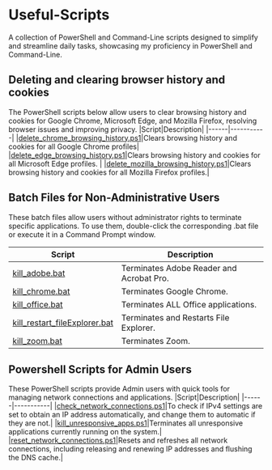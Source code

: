# Useful-Scripts
A collection of PowerShell and Command-Line scripts designed to simplify and streamline daily tasks, showcasing my proficiency in PowerShell and Command-Line.

## Deleting and clearing browser history and cookies
The PowerShell scripts below allow users to clear browsing history and cookies for Google Chrome, Microsoft Edge, and Mozilla Firefox, resolving browser issues and improving privacy.
|Script|Description|
|------|-----------|
|[delete_chrome_browsing_history.ps1](https://github.com/beepbomark/Useful-Scripts/blob/main/PowerShell%20Scripts/delete_chrome_browsing_history.ps1)|Clears browsing history and cookies for all Google Chrome profiles|
|[delete_edge_browsing_history.ps1](https://github.com/beepbomark/Useful-Scripts/blob/main/PowerShell%20Scripts/delete_edge_browsing_history.ps1)|Clears browsing history and cookies for all Microsoft Edge profiles.
|
|[delete_mozilla_browsing_history.ps1](https://github.com/beepbomark/Useful-Scripts/blob/main/PowerShell%20Scripts/delete_mozilla_browsing_history.ps1)|Clears browsing history and cookies for all Mozilla Firefox profiles.|

## Batch Files for Non-Administrative Users
These batch files allow users without administrator rights to terminate specific applications. To use them, double-click the corresponding .bat file or execute it in a Command Prompt window.

|Script|Description|
|------|-----------|
|[kill_adobe.bat](https://github.com/beepbomark/Useful-Scripts/blob/main/Scripts/kill_adobe.bat)|Terminates Adobe Reader and Acrobat Pro.|
|[kill_chrome.bat](https://github.com/beepbomark/Useful-Scripts/blob/main/Scripts/kill_chrome.bat)|Terminates Google Chrome.|
|[kill_office.bat](https://github.com/beepbomark/Useful-Scripts/blob/main/Scripts/kill_office.bat)|Terminates ALL Office applications.|
|[kill_restart_fileExplorer.bat](https://github.com/beepbomark/Useful-Scripts/blob/main/Scripts/kill_restart_filleExplorer.bat)|Terminates and Restarts File Explorer.|
|[kill_zoom.bat](https://github.com/beepbomark/Useful-Scripts/blob/main/Scripts/kill_zoom.bat)|Terminates Zoom.|

## Powershell Scripts for Admin Users
These PowerShell scripts provide Admin users with quick tools for managing network connections and applications.
|Script|Description|
|------|-----------|
|[check_network_connections.ps1](https://github.com/beepbomark/Useful-Scripts/blob/main/PowerShell%20Scripts/check_network_connections.ps1)|To check if IPv4 settings are set to obtain an IP address automatically, and change them to automatic if they are not.|
|[kill_unresponsive_apps.ps1](https://github.com/beepbomark/Useful-Scripts/blob/main/PowerShell%20Scripts/kill_unresponsive_apps.ps1)|Terminates all unresponsive applications currently running on the system.|
|[reset_network_connections.ps1](https://github.com/beepbomark/Useful-Scripts/blob/main/PowerShell%20Scripts/reset_network_connections.ps1)|Resets and refreshes all network connections, including releasing and renewing IP addresses and flushing the DNS cache.|
